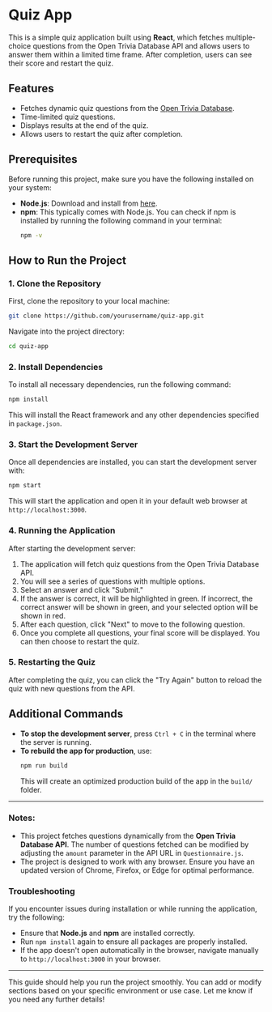 # Quiz App

This is a simple quiz application built using **React**, which fetches multiple-choice questions from the Open Trivia Database API and allows users to answer them within a limited time frame. After completion, users can see their score and restart the quiz.

## Features

- Fetches dynamic quiz questions from the [Open Trivia Database](https://opentdb.com/api_config.php).
- Time-limited quiz questions.
- Displays results at the end of the quiz.
- Allows users to restart the quiz after completion.

## Prerequisites

Before running this project, make sure you have the following installed on your system:

- **Node.js**: Download and install from [here](https://nodejs.org/).
- **npm**: This typically comes with Node.js. You can check if npm is installed by running the following command in your terminal:
  ```bash
  npm -v
  ```

## How to Run the Project

### 1. Clone the Repository

First, clone the repository to your local machine:

```bash
git clone https://github.com/yourusername/quiz-app.git
```

Navigate into the project directory:

```bash
cd quiz-app
```

### 2. Install Dependencies

To install all necessary dependencies, run the following command:

```bash
npm install
```

This will install the React framework and any other dependencies specified in `package.json`.

### 3. Start the Development Server

Once all dependencies are installed, you can start the development server with:

```bash
npm start
```

This will start the application and open it in your default web browser at `http://localhost:3000`.

### 4. Running the Application

After starting the development server:

1. The application will fetch quiz questions from the Open Trivia Database API.
2. You will see a series of questions with multiple options.
3. Select an answer and click "Submit."
4. If the answer is correct, it will be highlighted in green. If incorrect, the correct answer will be shown in green, and your selected option will be shown in red.
5. After each question, click "Next" to move to the following question.
6. Once you complete all questions, your final score will be displayed. You can then choose to restart the quiz.

### 5. Restarting the Quiz

After completing the quiz, you can click the "Try Again" button to reload the quiz with new questions from the API.

## Additional Commands

- **To stop the development server**, press `Ctrl + C` in the terminal where the server is running.
- **To rebuild the app for production**, use:
  ```bash
  npm run build
  ```
  This will create an optimized production build of the app in the `build/` folder.

---

### Notes:

- This project fetches questions dynamically from the **Open Trivia Database API**. The number of questions fetched can be modified by adjusting the `amount` parameter in the API URL in `Questionnaire.js`.
- The project is designed to work with any browser. Ensure you have an updated version of Chrome, Firefox, or Edge for optimal performance.

### Troubleshooting

If you encounter issues during installation or while running the application, try the following:

- Ensure that **Node.js** and **npm** are installed correctly.
- Run `npm install` again to ensure all packages are properly installed.
- If the app doesn't open automatically in the browser, navigate manually to `http://localhost:3000` in your browser.

---

This guide should help you run the project smoothly. You can add or modify sections based on your specific environment or use case. Let me know if you need any further details!
